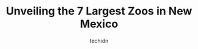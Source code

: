 ---
layout: ampstory
image: https://i0.wp.com/paketmu.com/wp-content/uploads/2023/06/alameda-park-zoo-0-in-new-mexico-1686370915.jpeg?resize=640,853
author: techidn
featured: false
description: Explore the diverse Zoo scene in New Mexico, home to an incredible selection of 7 establishments catering to every taste. Whether youre in search of iconic favorites or undiscovered treasur
title: Unveiling the 7 Largest Zoos in New Mexico
cover:
   title: Unveiling the 7 Largest Zoos in New Mexico
   subtitle: RICKPATE
   background: https://paketmu.com/wp-content/uploads/2023/06/alameda-park-zoo-0-in-new-mexico-1686370915.jpeg

pages: 
 - layout: thirds
   top: <h1>#1 ABQ BioPark Zoo</h1>
   bottom: "<p>Weve been coming here for years and its a nice outing each time, The park has seen some upgrades with some currently in progress, which is nice to see.The animals appea</p>"
   background: https://paketmu.com/wp-content/uploads/2023/06/alameda-park-zoo-1-in-new-mexico-1686370917.jpeg
   backgroundblur: true
 - layout: thirds
   top: <h1>#2 Alameda Park Zoo</h1>
   bottom: "<p>Admission is super affordable. I love that the zoo is like a walk in the park. The monkeys were adorable and very interactive. You can feed the ducks which is behind the </p>"
   background: https://paketmu.com/wp-content/uploads/2023/06/alameda-park-zoo-2-in-new-mexico-1686370917.jpeg
   cta:
      link: https://paketmu.com/unveiling-the-7-largest-zoos-in-new-mexico/
      text: Unveiling the 7 Largest Zoos in New Mexico
 - layout: thirds
   top: <h1>#3 Living Desert Zoo & Gardens State Park</h1>
   bottom: "<p>I wanted to love this place but it was honestly more of a sad experience than a positive one. Everything felt abandoned and like it hadnt been given any TLC in 20 year</p>"
   background: https://paketmu.com/wp-content/uploads/2023/06/alameda-park-zoo-3-in-new-mexico-1686370918.jpeg
   cta:
      link: https://paketmu.com/unveiling-the-7-largest-zoos-in-new-mexico/
      text: Unveiling the 7 Largest Zoos in New Mexico
 - layout: thirds
   top: <h1>#4 Spring River Zoo</h1>
   bottom: "<p>1306 E College Blvd, Roswell, NM 88201, United States</p>"
   background: https://images.unsplash.com/photo-1553949345-eb786bb3f7ba?ixlib=rb-4.0.3&ixid=MnwxMjA3fDB8MHxwaG90by1wYWdlfHx8fGVufDB8fHx8&auto=format&fit=crop&w=640&h=853&q=80
   cta:
      link: https://paketmu.com/unveiling-the-7-largest-zoos-in-new-mexico/
      text: Unveiling the 7 Largest Zoos in New Mexico
 - layout: thirds
   top: <h1>#5 Wildlife West Nature Park</h1>
   bottom: "<p>87 N Frontage Rd, Edgewood, NM 87015, United States</p>"
   background: https://images.unsplash.com/photo-1613843873231-1447db182f97?ixlib=rb-4.0.3&ixid=MnwxMjA3fDB8MHxwaG90by1wYWdlfHx8fGVufDB8fHx8&auto=format&fit=crop&w=640&h=853&q=80
   cta:
      link: https://paketmu.com/unveiling-the-7-largest-zoos-in-new-mexico/
      text: Unveiling the 7 Largest Zoos in New Mexico
 - layout: thirds
   top: <h1>#6 Hillcrest Park Zoo</h1>
   bottom: "<p>1208 N Norris St, Clovis, NM 88101, United States</p>"
   background: https://plus.unsplash.com/premium_photo-1664640458616-3c74f8cb4589?ixlib=rb-4.0.3&ixid=MnwxMjA3fDB8MHxwaG90by1wYWdlfHx8fGVufDB8fHx8&auto=format&fit=crop&w=640&h=853&q=80
   cta:
      link: https://paketmu.com/unveiling-the-7-largest-zoos-in-new-mexico/
      text: Unveiling the 7 Largest Zoos in New Mexico
 - layout: thirds
   top: <h1>#7 Albuquerque Zoo - Asia</h1>
   bottom: "<p>898 12th St SW, Albuquerque, NM 87102, United States</p>"
   background: https://images.unsplash.com/photo-1580610447943-1bfbef5efe07?ixlib=rb-4.0.3&ixid=MnwxMjA3fDB8MHxwaG90by1wYWdlfHx8fGVufDB8fHx8&auto=format&fit=crop&w=640&h=853&q=80
   cta:
      link: https://paketmu.com/unveiling-the-7-largest-zoos-in-new-mexico/
      text: Unveiling the 7 Largest Zoos in New Mexico
 - layout: thirds
   middle: Continue reading...
   background: https://images.unsplash.com/photo-1496096265110-f83ad7f96608?ixlib=rb-4.0.3&ixid=MnwxMjA3fDB8MHxwaG90by1wYWdlfHx8fGVufDB8fHx8&auto=format&fit=crop&w=640&h=853&q=80
   cta:
      link: https://paketmu.com/unveiling-the-7-largest-zoos-in-new-mexico/
      text: Unveiling the 7 Largest Zoos in New Mexico
      
---